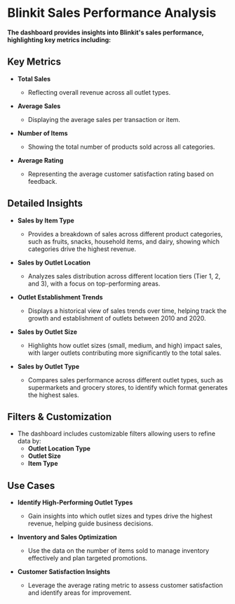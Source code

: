 # Blinkit Sales Performance Analysis

**The dashboard provides insights into Blinkit's sales performance, highlighting key metrics including:**

## Key Metrics

- **Total Sales**  
  - Reflecting overall revenue across all outlet types.

- **Average Sales**  
  - Displaying the average sales per transaction or item.

- **Number of Items**  
  - Showing the total number of products sold across all categories.

- **Average Rating**  
  - Representing the average customer satisfaction rating based on feedback.

## Detailed Insights

- **Sales by Item Type**  
  - Provides a breakdown of sales across different product categories, such as fruits, snacks, household items, and dairy, showing which categories drive the highest revenue.

- **Sales by Outlet Location**  
  - Analyzes sales distribution across different location tiers (Tier 1, 2, and 3), with a focus on top-performing areas.

- **Outlet Establishment Trends**  
  - Displays a historical view of sales trends over time, helping track the growth and establishment of outlets between 2010 and 2020.

- **Sales by Outlet Size**  
  - Highlights how outlet sizes (small, medium, and high) impact sales, with larger outlets contributing more significantly to the total sales.

- **Sales by Outlet Type**  
  - Compares sales performance across different outlet types, such as supermarkets and grocery stores, to identify which format generates the highest sales.

## Filters & Customization

- The dashboard includes customizable filters allowing users to refine data by:
  - **Outlet Location Type**
  - **Outlet Size**
  - **Item Type**

## Use Cases

- **Identify High-Performing Outlet Types**  
  - Gain insights into which outlet sizes and types drive the highest revenue, helping guide business decisions.

- **Inventory and Sales Optimization**  
  - Use the data on the number of items sold to manage inventory effectively and plan targeted promotions.

- **Customer Satisfaction Insights**  
  - Leverage the average rating metric to assess customer satisfaction and identify areas for improvement.
